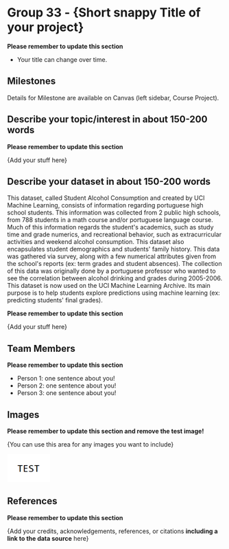 # Group 33 - {Short snappy Title of your project}

**Please remember to update this section**

- Your title can change over time.

## Milestones

Details for Milestone are available on Canvas (left sidebar, Course Project).

## Describe your topic/interest in about 150-200 words

**Please remember to update this section**

{Add your stuff here}

## Describe your dataset in about 150-200 words

This dataset, called Student Alcohol Consumption and created by UCI Machine Learning, consists of information regarding portuguese high school students. This information was collected from 2 public high schools, from 788 students in a math course and/or portuguese language course. Much of this information regards the student's academics, such as study time and grade numerics, and recreational behavior, such as extracurricular activities and weekend alcohol consumption. This dataset also encapsulates student demographics and students' family history. This data was gathered via survey, along with a few numerical attributes given from the school's reports (ex: term grades and student absences). The collection of this data was originally done by a portuguese professor who wanted to see the correlation between alcohol drinking and grades during 2005-2006. This dataset is now used on the UCI Machine Learning Archive. Its main purpose is to help students explore predictions using machine learning (ex: predicting students' final grades).

**Please remember to update this section**

{Add your stuff here}

## Team Members

**Please remember to update this section**

- Person 1: one sentence about you!
- Person 2: one sentence about you!
- Person 3: one sentence about you!

## Images

**Please remember to update this section and remove the test image!**

{You can use this area for any images you want to include}

<img src ="images/test.png" width="100px">

## References

**Please remember to update this section**

{Add your credits, acknowledgements, references, or citations **including a link to the data source** here}




